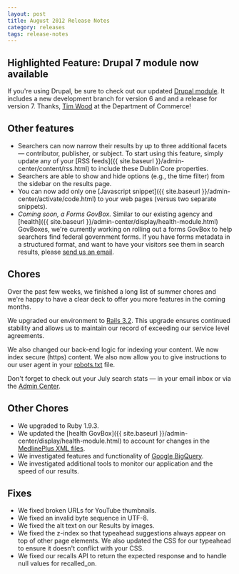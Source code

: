 ```yaml
---
layout: post
title: August 2012 Release Notes
category: releases
tags: release-notes
---
```


## Highlighted Feature: Drupal 7 module now available

If you're using Drupal, be sure to check out our updated [Drupal module](https://www.drupal.org/project/usasearch). It includes a new development branch for version 6 and and a release for version 7. Thanks, [Tim Wood](https://www.drupal.org/user/457434) at the Department of Commerce!

## Other features

* Searchers can now narrow their results by up to three additional facets &mdash; contributor, publisher, or subject. To start using this feature, simply update any of your [RSS feeds]({{ site.baseurl }}/admin-center/content/rss.html) to include these Dublin Core properties. 
* Searchers are able to show and hide options (e.g., the time filter) from the sidebar on the results page.
* You can now add only one [Javascript snippet]({{ site.baseurl }}/admin-center/activate/code.html) to your web pages (versus two separate snippets).
* *Coming soon, a Forms GovBox.* Similar to our existing agency and [health]({{ site.baseurl }}/admin-center/display/health-module.html) GovBoxes, we're currently working on rolling out a forms GovBox to help searchers find federal government forms. If you have forms metadata in a structured format, and want to have your visitors see them in search results, please [send us an email](mailto:search@support.digitalgov.gov).

## Chores

Over the past few weeks, we finished a long list of summer chores and we're happy to have a clear deck to offer you more features in the coming months.

We upgraded our environment to [Rails 3.2](http://weblog.rubyonrails.org/2012/1/20/rails-3-2-0-faster-dev-mode-routing-explain-queries-tagged-logger-store). This upgrade ensures continued stability and allows us to maintain our record of exceeding our service level agreements.

We also changed our back-end logic for indexing your content. We now index secure (https) content. We also now allow you to give instructions to our user agent in your [robots.txt](http://www.robotstxt.org/robotstxt.html) file.

Don't forget to check out your July search stats &mdash; in your email inbox or via the [Admin Center](https://search.usa.gov/sites/).

## Other Chores

* We upgraded to Ruby 1.9.3.
* We updated the [health GovBox]({{ site.baseurl }}/admin-center/display/health-module.html) to account for changes in the [MedlinePlus XML files](https://www.nlm.nih.gov/medlineplus/xml.html).
* We investigated features and functionality of [Google BigQuery](https://developers.google.com/bigquery/).
* We investigated additional tools to monitor our application and the speed of our results.

## Fixes
* We fixed broken URLs for YouTube thumbnails.
* We fixed an invalid byte sequence in UTF-8.
* We fixed the alt text on our Results by images.
* We fixed the z-index so that typeahead suggestions always appear on top of other page elements. We also updated the CSS for our typeahead to ensure it doesn't conflict with your CSS.
* We fixed our recalls API to return the expected response and to handle null values for recalled_on.